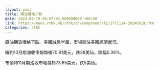 ```yaml
---
layout: post
title: 期油價格下跌
date: 2024-09-19 05:57:04.000000000 +08:00
link: https://news.rthk.hk/rthk/ch/component/k2/1771114-20240919.htm
categories: rthk
---
```


原油期貨價格下跌。美國減息半厘，市場關注美國經濟狀況。

紐約10月期油收市報每桶70.91美元，跌28美仙，跌幅0.39%。

布蘭特11月期油收市報每桶73.65美元，跌5美仙。
